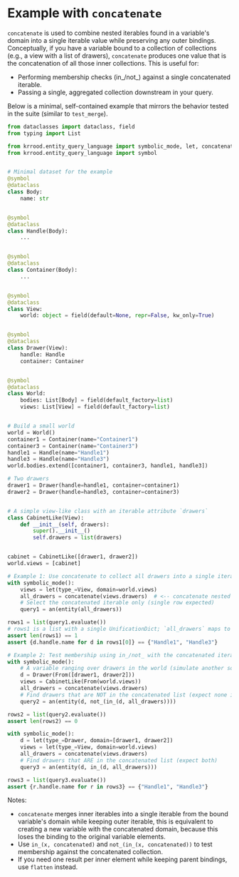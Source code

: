 # Example with `concatenate`

`concatenate` is used to combine nested iterables found in a variable's domain into a single iterable value while preserving any outer bindings. Conceptually, if you have a variable bound to a collection of collections (e.g., a view with a list of drawers), `concatenate` produces one value that is the concatenation of all those inner collections. This is useful for:

- Performing membership checks (in_/not_) against a single concatenated iterable.
- Passing a single, aggregated collection downstream in your query.

Below is a minimal, self-contained example that mirrors the behavior tested in the suite (similar to `test_merge`).

```python
from dataclasses import dataclass, field
from typing import List

from krrood.entity_query_language import symbolic_mode, let, concatenate, not_, in_, entity, an, From
from krrood.entity_query_language import symbol


# Minimal dataset for the example
@symbol
@dataclass
class Body:
    name: str


@symbol
@dataclass
class Handle(Body):
    ...


@symbol
@dataclass
class Container(Body):
    ...


@symbol
@dataclass
class View:
    world: object = field(default=None, repr=False, kw_only=True)


@symbol
@dataclass
class Drawer(View):
    handle: Handle
    container: Container


@symbol
@dataclass
class World:
    bodies: List[Body] = field(default_factory=list)
    views: List[View] = field(default_factory=list)


# Build a small world
world = World()
container1 = Container(name="Container1")
container3 = Container(name="Container3")
handle1 = Handle(name="Handle1")
handle3 = Handle(name="Handle3")
world.bodies.extend([container1, container3, handle1, handle3])

# Two drawers
drawer1 = Drawer(handle=handle1, container=container1)
drawer2 = Drawer(handle=handle3, container=container3)


# A simple view-like class with an iterable attribute `drawers`
class CabinetLike(View):
    def __init__(self, drawers):
        super().__init__()
        self.drawers = list(drawers)


cabinet = CabinetLike([drawer1, drawer2])
world.views = [cabinet]

# Example 1: Use concatenate to collect all drawers into a single iterable domain
with symbolic_mode():
    views = let(type_=View, domain=world.views)
    all_drawers = concatenate(views.drawers)  # <-- concatenate nested iterables into one iterable domain
    # Select the concatenated iterable only (single row expected)
    query1 = an(entity(all_drawers))

rows1 = list(query1.evaluate())
# rows1 is a list with a single UnificationDict; `all_drawers` maps to the concatenated list of drawers
assert len(rows1) == 1
assert {d.handle.name for d in rows1[0]} == {"Handle1", "Handle3"}

# Example 2: Test membership using in_/not_ with the concatenated iterable
with symbolic_mode():
    # A variable ranging over drawers in the world (simulate another source of drawers)
    d = Drawer(From([drawer1, drawer2]))
    views = CabinetLike(From(world.views))
    all_drawers = concatenate(views.drawers)
    # Find drawers that are NOT in the concatenated list (expect none in this tiny world)
    query2 = an(entity(d, not_(in_(d, all_drawers))))

rows2 = list(query2.evaluate())
assert len(rows2) == 0

with symbolic_mode():
    d = let(type_=Drawer, domain=[drawer1, drawer2])
    views = let(type_=View, domain=world.views)
    all_drawers = concatenate(views.drawers)
    # Find drawers that ARE in the concatenated list (expect both)
    query3 = an(entity(d, in_(d, all_drawers)))

rows3 = list(query3.evaluate())
assert {r.handle.name for r in rows3} == {"Handle1", "Handle3"}
```

Notes:
- `concatenate` merges inner iterables into a single iterable from the bound variable's domain while keeping outer iterable, 
 this is equivalent to creating a new variable with the concatenated domain, because this loses the binding to the original
 variable elements.
- Use `in_(x, concatenated)` and `not_(in_(x, concatenated))` to test membership against the concatenated collection.
- If you need one result per inner element while keeping parent bindings, use `flatten` instead.
